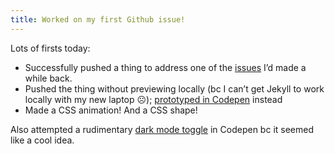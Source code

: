 ```yaml
---
title: Worked on my first Github issue!
---
```


Lots of firsts today:

- Successfully pushed a thing to address one of the [issues](https://github.com/psyoko/psyoko.github.io/issues/6) I’d made a while back.
- Pushed the thing without previewing locally (bc I can’t get Jekyll to work locally with my new laptop ☹️); [prototyped in Codepen](https://codepen.io/psyoko/pen/ExVmLrv) instead
- Made a CSS animation! And a CSS shape!

Also attempted a rudimentary [dark mode toggle](https://codepen.io/psyoko/pen/oNjWEyO) in Codepen bc it seemed like a cool idea.